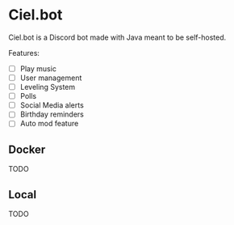 # Ciel.bot

Ciel.bot is a Discord bot made with Java meant to be self-hosted.

Features:
- [ ] Play music
- [ ] User management
- [ ] Leveling System
- [ ] Polls
- [ ] Social Media alerts
- [ ] Birthday reminders
- [ ] Auto mod feature

## Docker

TODO

## Local

TODO